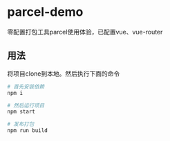 # parcel-demo
零配置打包工具parcel使用体验，已配置vue、vue-router

## 用法
将项目clone到本地。然后执行下面的命令

``` bash
# 首先安装依赖
npm i

# 然后运行项目
npm start

# 发布打包
npm run build
```